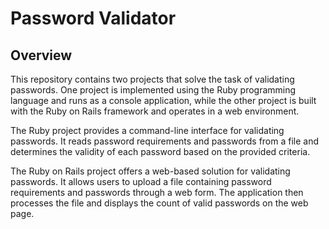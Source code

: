 # Password Validator

## Overview

This repository contains two projects that solve the task of validating passwords. One project is implemented using the Ruby programming language and runs as a console application, while the other project is built with the Ruby on Rails framework and operates in a web environment.

The Ruby project provides a command-line interface for validating passwords. It reads password requirements and passwords from a file and determines the validity of each password based on the provided criteria.

The Ruby on Rails project offers a web-based solution for validating passwords. It allows users to upload a file containing password requirements and passwords through a web form. The application then processes the file and displays the count of valid passwords on the web page.
